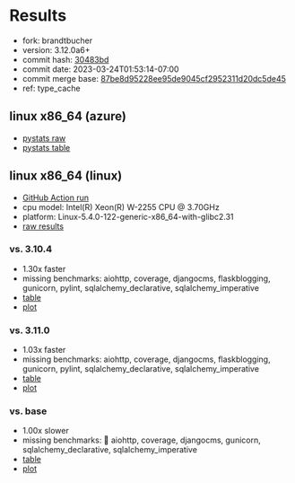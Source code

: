 # Results

- fork: brandtbucher
- version: 3.12.0a6+
- commit hash: [30483bd](https://github.com/brandtbucher/cpython/commit/30483bd)
- commit date: 2023-03-24T01:53:14-07:00
- commit merge base: [87be8d95228ee95de9045cf2952311d20dc5de45](https://github.com/brandtbucher/cpython/commit/87be8d95228ee95de9045cf2952311d20dc5de45)
- ref: type_cache

## linux x86_64 (azure)

- [pystats raw](bm-20230324-azure-x86_64-brandtbucher-type_cache-3.12.0a6%2B-30483bd-pystats.json)
- [pystats table](bm-20230324-azure-x86_64-brandtbucher-type_cache-3.12.0a6%2B-30483bd-pystats.md)

## linux x86_64 (linux)

- [GitHub Action run](https://github.com/faster-cpython/benchmarking/actions/runs/4516051892)
- cpu model: Intel(R) Xeon(R) W-2255 CPU @ 3.70GHz
- platform: Linux-5.4.0-122-generic-x86_64-with-glibc2.31
- [raw results](bm-20230324-linux-x86_64-brandtbucher-type_cache-3.12.0a6%2B-30483bd.json)

### vs. 3.10.4

- 1.30x faster
- missing benchmarks: aiohttp, coverage, djangocms, flaskblogging, gunicorn, pylint, sqlalchemy_declarative, sqlalchemy_imperative
- [table](bm-20230324-linux-x86_64-brandtbucher-type_cache-3.12.0a6%2B-30483bd-vs-3.10.4.md)
- [plot](bm-20230324-linux-x86_64-brandtbucher-type_cache-3.12.0a6%2B-30483bd-vs-3.10.4.png)

### vs. 3.11.0

- 1.03x faster
- missing benchmarks: aiohttp, coverage, djangocms, flaskblogging, gunicorn, pylint, sqlalchemy_declarative, sqlalchemy_imperative
- [table](bm-20230324-linux-x86_64-brandtbucher-type_cache-3.12.0a6%2B-30483bd-vs-3.11.0.md)
- [plot](bm-20230324-linux-x86_64-brandtbucher-type_cache-3.12.0a6%2B-30483bd-vs-3.11.0.png)

### vs. base

- 1.00x slower
- missing benchmarks: 🔴 aiohttp, coverage, djangocms, gunicorn, sqlalchemy_declarative, sqlalchemy_imperative
- [table](bm-20230324-linux-x86_64-brandtbucher-type_cache-3.12.0a6%2B-30483bd-vs-base.md)
- [plot](bm-20230324-linux-x86_64-brandtbucher-type_cache-3.12.0a6%2B-30483bd-vs-base.png)

